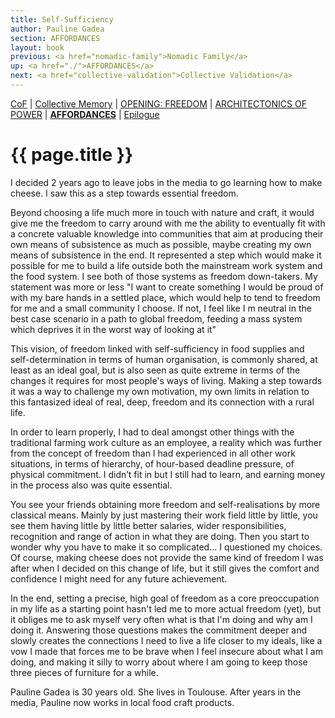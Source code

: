 ```yaml
---
title: Self-Sufficiency
author: Pauline Gadea
section: AFFORDANCES
layout: book
previous: <a href="nomadic-family">Nomadic Family</a>
up: <a href="./">AFFORDANCES</a>
next: <a href="collective-validation">Collective Validation</a>
---
```


[CoF][c0] | [Collective Memory][c1] | [OPENING: FREEDOM][c2] | [ARCHITECTONICS OF POWER][c3] | __[AFFORDANCES][c4]__ | [Epilogue][c5]

[c0]: /book "Cost of Freedom"
[c1]: /book/collective-memory
[c2]: /book/opening:freedom
[c3]: /book/architectonics-of-power
[c4]: /book/affordances
[c5]: /book/epilogue

# {{ page.title }}

I decided 2 years ago to leave jobs in the media to go learning how to
make cheese. I saw this as a step towards essential freedom.

Beyond choosing a life much more in touch with nature and craft, it
would give me the freedom to carry around with me the ability to
eventually fit with a concrete valuable knowledge into communities
that aim at producing their own means of subsistence as much as
possible, maybe creating my own means of subsistence in the end. It
represented a step which would make it possible for me to build a life
outside both the mainstream work system and the food system. I see
both of those systems as freedom down-takers. My statement was more or
less "I want to create something I would be proud of with my bare
hands in a settled place, which would help to tend to freedom for me
and a small community I choose. If not, I feel like I m neutral in the
best case scenario in a path to global freedom, feeding a mass system
which deprives it in the worst way of looking at it"

This vision, of freedom linked with self-sufficiency in food supplies
and self-determination in terms of human organisation, is commonly
shared, at least as an ideal goal, but is also seen as quite extreme
in terms of the changes it requires for most people's ways of
living. Making a step towards it was a way to challenge my own
motivation, my own limits in relation to this fantasized ideal of
real, deep, freedom and its connection with a rural life.

In order to learn properly, I had to deal amongst other things with
the traditional farming work culture as an employee, a reality which
was further from the concept of freedom than I had experienced in all
other work situations, in terms of hierarchy, of hour-based deadline
pressure, of physical commitment. I didn’t fit in but I still had to
learn, and earning money in the process also was quite essential.

You see your friends obtaining more freedom and self-realisations by
more classical means. Mainly by just mastering their work field little
by little, you see them having little by little better salaries, wider
responsibilities, recognition and range of action in what they are
doing. Then you start to wonder why you have to make it so
complicated... I questioned my choices. Of course, making cheese does
not provide the same kind of freedom I was after when I decided on
this change of life, but it still gives the comfort and confidence I
might need for any future achievement.

In the end, setting a precise, high goal of freedom as a core
preoccupation in my life as a starting point hasn't led me to more
actual freedom (yet), but it obliges me to ask myself very often what
is that I'm doing and why am I doing it.  Answering those questions
makes the commitment deeper and slowly creates the connections I need
to live a life closer to my ideals, like a vow I made that forces me
to be brave when I feel insecure about what I am doing, and making it
silly to worry about where I am going to keep those three pieces of
furniture for a while.

<p class="author bio">Pauline Gadea is 30 years old. She lives in
Toulouse. After years in the media, Pauline now works in local food
craft products.</p>
